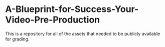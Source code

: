 # A-Blueprint-for-Success-Your-Video-Pre-Production
This is a repository for all of the assets that needed to be publicly available for grading.
